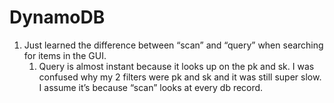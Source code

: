 # DynamoDB

1. Just learned the difference between “scan” and “query” when searching for items in the GUI.
    1. Query is almost instant because it looks up on the pk and sk.  I was confused why my 2 filters were pk and sk and it was still super slow.  I assume it’s because “scan” looks at every db record.